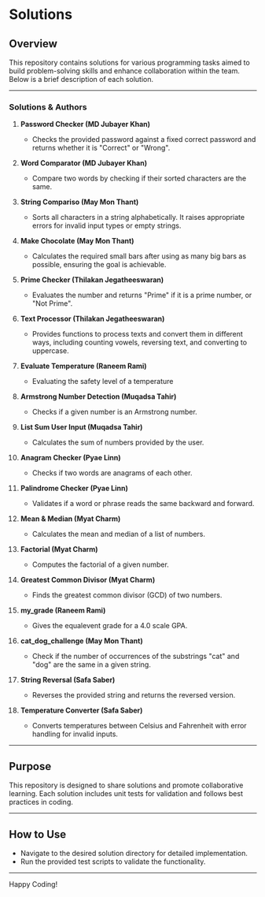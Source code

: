 # Solutions

## Overview

This repository contains solutions for various programming tasks aimed to build
problem-solving skills and enhance collaboration within the team. Below is a
brief description of each solution.

---

### Solutions & Authors

1. **Password Checker (MD Jubayer Khan)**
   - Checks the provided password against a fixed correct password and returns
whether it is "Correct" or "Wrong".

2. **Word Comparator (MD Jubayer Khan)**
   - Compare two words by checking if their sorted characters are the same.

3. **String Compariso (May Mon Thant)**
   - Sorts all characters in a string alphabetically.
It raises appropriate errors for invalid input types or empty strings.

4. **Make Chocolate (May Mon Thant)**
   - Calculates the required small bars after using as many big bars as possible,
ensuring the goal is achievable.

5. **Prime Checker (Thilakan Jegatheeswaran)**
   - Evaluates the number and returns "Prime" if it is a prime number, or "Not Prime".

6. **Text Processor (Thilakan Jegatheeswaran)**
   - Provides functions to process texts and convert them in different ways,
     including counting vowels, reversing text, and converting to uppercase.

7. **Evaluate Temperature (Raneem Rami)**
   - Evaluating the safety level of a temperature

8. **Armstrong Number Detection (Muqadsa Tahir)**
   - Checks if a given number is an Armstrong number.

9. **List Sum User Input (Muqadsa Tahir)**
   - Calculates the sum of numbers provided by the user.

10. **Anagram Checker (Pyae Linn)**
    - Checks if two words are anagrams of each other.

11. **Palindrome Checker (Pyae Linn)**
    - Validates if a word or phrase reads the same backward and forward.

12. **Mean & Median (Myat Charm)**
    - Calculates the mean and median of a list of numbers.

13. **Factorial (Myat Charm)**
    - Computes the factorial of a given number.

14. **Greatest Common Divisor (Myat Charm)**
    - Finds the greatest common divisor (GCD) of two numbers.
  
15. **my_grade (Raneem Rami)**
    - Gives the equalevent grade for a 4.0 scale GPA.

16. **cat_dog_challenge (May Mon Thant)**
    - Check if the number of occurrences
of the substrings "cat" and "dog" are the same in a given string.

17. **String Reversal (Safa Saber)**
    - Reverses the provided string and returns the reversed version.

18. **Temperature Converter (Safa Saber)**
    - Converts temperatures between Celsius and Fahrenheit with error handling for invalid inputs.
---

## Purpose

This repository is designed to share solutions and promote collaborative
learning.
Each solution includes unit tests for validation and follows best practices in coding.

---

## How to Use

- Navigate to the desired solution directory for detailed implementation.
- Run the provided test scripts to validate the functionality.

---

Happy Coding!
